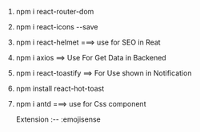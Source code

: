 1. npm i react-router-dom
2. npm i react-icons --save
3. npm i react-helmet ===> use for SEO in Reat
4. npm i axios ==> Use For Get Data in Backened
5. npm i react-toastify ==> For Use shown in Notification
6. npm install react-hot-toast
7. npm i antd ===> use for Css component

   Extension :--
   :emojisense
